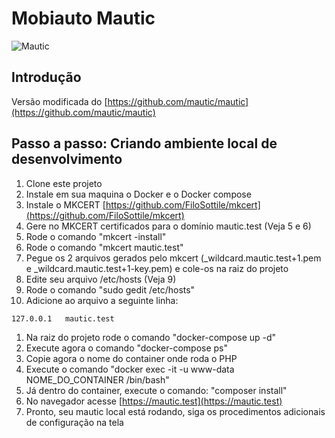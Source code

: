 Mobiauto Mautic
===========
![Mautic](.github/readme_image.png "Mautic Open Source Marketing Automation")

## Introdução

Versão modificada do [https://github.com/mautic/mautic](https://github.com/mautic/mautic)

## Passo a passo: Criando ambiente local de desenvolvimento

1. Clone este projeto
2. Instale em sua maquina o Docker e o Docker compose
3. Instale o MKCERT [https://github.com/FiloSottile/mkcert](https://github.com/FiloSottile/mkcert)
4. Gere no MKCERT certificados para o domínio mautic.test (Veja 5 e 6)
5. Rode o comando "mkcert -install"
6. Rode o comando "mkcert mautic.test"
7. Pegue os 2 arquivos gerados pelo mkcert (_wildcard.mautic.test+1.pem e _wildcard.mautic.test+1-key.pem) e cole-os na raiz do projeto
8. Edite seu arquivo /etc/hosts (Veja 9)
9. Rode o comando "sudo gedit /etc/hosts"
10. Adicione ao arquivo a seguinte linha:

```
127.0.0.1   mautic.test
```

1. Na raiz do projeto rode o comando "docker-compose up -d" 
2. Execute agora o comando "docker-compose ps"
3. Copie agora o nome do container onde roda o PHP
4. Execute o comando "docker exec -it -u www-data NOME_DO_CONTAINER /bin/bash"
5. Já dentro do container, execute o comando: "composer install"
6. No navegador acesse [https://mautic.test](https://mautic.test)
7. Pronto, seu mautic local está rodando, siga os procedimentos adicionais de configuração na tela

